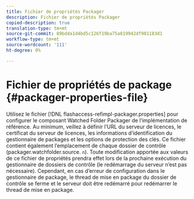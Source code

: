 ```yaml
---
title: Fichier de propriétés Packager
description: Fichier de propriétés Packager
copied-description: true
translation-type: tm+mt
source-git-commit: 89bdda1d4bd5c126f19ba75a819942df901183d1
workflow-type: tm+mt
source-wordcount: '111'
ht-degree: 0%

---
```



# Fichier de propriétés de package {#packager-properties-file}

Utilisez le fichier [!DNL flashaccess-refimpl-packager.properties] pour configurer le composant Watched Folder Packager de l’implémentation de référence. Au minimum, veillez à définir l’URL du serveur de licences, le certificat du serveur de licences, les informations d’identification du gestionnaire de packages et les options de protection des clés. Ce fichier contient également l’emplacement de chaque dossier de contrôle (packager.watchfolder.source. `n`). Toute modification apportée aux valeurs de ce fichier de propriétés prendra effet lors de la prochaine exécution du gestionnaire de dossiers de contrôle (le redémarrage du serveur n’est pas nécessaire). Cependant, en cas d’erreur de configuration dans le gestionnaire de package, le thread de mise en package du dossier de contrôle se ferme et le serveur doit être redémarré pour redémarrer le thread de mise en package.

